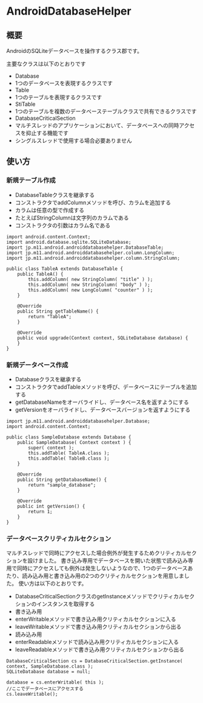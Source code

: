 AndroidDatabaseHelper
=====================

## 概要
AndroidのSQLiteデータベースを操作するクラス郡です。

主要なクラスは以下のとおりです
* Database
 * 1つのデータベースを表現するクラスです
* Table
 * 1つのテーブルを表現するクラスです
* StiTable
 * 1つのテーブルを複数のデータベーステーブルクラスで共有できるクラスです
* DatabaseCriticalSection
 * マルチスレッドのアプリケーションにおいて、データベースへの同時アクセスを抑止する機能です
 * シングルスレッドで使用する場合必要ありません

## 使い方
### 新規テーブル作成
* DatabaseTableクラスを継承する
* コンストラクタでaddColumnメソッドを呼び、カラムを追加する
 * カラムは任意の型で作成する
 * たとえばStringColumnは文字列のカラムである
 * コンストラクタの引数はカラム名である

```
import android.content.Context;
import android.database.sqlite.SQLiteDatabase;
import jp.m11.android.androiddatabasehelper.DatabaseTable;
import jp.m11.android.androiddatabasehelper.column.LongColumn;
import jp.m11.android.androiddatabasehelper.column.StringColumn;

public class TableA extends DatabaseTable {
	public TableA() {
		this.addColumn( new StringColumn( "title" ) );
		this.addColumn( new StringColumn( "body" ) );
		this.addColumn( new LongColumn( "counter" ) );
	}

	@Override
	public String getTableName() {
		return "TableA";
	}

	@Override
	public void upgrade(Context context, SQLiteDatabase database) {
	}
}
```

### 新規データベース作成
* Databaseクラスを継承する
* コンストラクタでaddTableメソッドを呼び、データベースにテーブルを追加する
* getDatabaseNameをオーバライドし、データベース名を返すようにする
* getVersionをオーバライドし、データベースバージョンを返すようにする

```
import jp.m11.android.androiddatabasehelper.Database;
import android.content.Context;

public class SampleDatabase extends Database {
	public SampleDatabase( Context context ) {
		super( context );
		this.addTable( TableA.class );
		this.addTable( TableB.class );
	}

	@Override
	public String getDatabaseName() {
		return "sample_database";
	}

	@Override
	public int getVersion() {
		return 1;
	}
}
```

### データベースクリティカルセクション
マルチスレッドで同時にアクセスした場合例外が発生するためクリティカルセクションを設けました。
書き込み専用でデータベースを開いた状態で読み込み専用で同時にアクセスしても例外は発生しないようなので、1つのデータベースあたり、読み込み用と書き込み用の2つのクリティカルセクションを用意しました。
使い方は以下のとおりです。
* DatabaseCriticalSectionクラスのgetInstanceメソッドでクリティカルセクションのインスタンスを取得する
* 書き込み用
 * enterWritableメソッドで書き込み用クリティカルセクションに入る
 * leaveWritableメソッドで書き込み用クリティカルセクションから出る
* 読み込み用
 * enterReadableメソッドで読み込み用クリティカルセクションに入る
 * leaveReadableメソッドで書き込み用クリティカルセクションから出る

```
DatabaseCriticalSection cs = DatabaseCriticalSection.getInstance( context, SampleDatabase.class );
SQLiteDatabase database = null;

database = cs.enterWritable( this );
//ここでデータベースにアクセスする
cs.leaveWritable();
```
